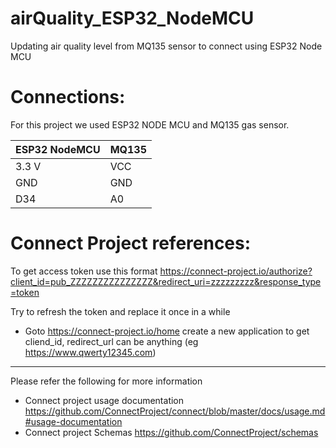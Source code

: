 # airQuality_ESP32_NodeMCU
Updating air quality level from MQ135 sensor to connect using ESP32 Node MCU

# Connections:
For this project we used ESP32 NODE MCU and MQ135 gas sensor.

| ESP32 NodeMCU      | MQ135 |
| ------------------ | ----- |
| 3.3 V              | VCC   |
| GND                | GND   |
| D34                | A0    |

# Connect Project references:
To get access token use this format
https://connect-project.io/authorize?client_id=pub_ZZZZZZZZZZZZZZZ&redirect_uri=zzzzzzzzz&response_type=token

Try to refresh the token and replace it once in a while
- Goto https://connect-project.io/home create a new application to get cliend_id, redirect_url can be anything (eg https://www.qwerty12345.com)
--------------
Please refer the following for more information 
- Connect project usage documentation https://github.com/ConnectProject/connect/blob/master/docs/usage.md#usage-documentation
- Connect project Schemas https://github.com/ConnectProject/schemas


